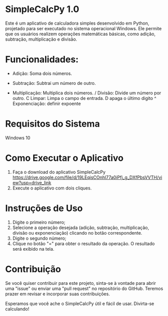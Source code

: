 # SimpleCalcPy 1.0

Este é um aplicativo de calculadora simples desenvolvido em Python, projetado para ser executado no sistema operacional Windows. Ele permite que os usuários realizem operações matemáticas básicas, como adição, subtração, multiplicação e divisão.

# Funcionalidades:
  + Adição: Soma dois números.
  - Subtração: Subtrai um número de outro.
  * Multiplicação: Multiplica dois números.
  / Divisão: Divide um número por outro.
  C Limpar: Limpa o campo de entrada.
  D apaga o último digito
  ^ Exponenciação: definir expoente
  
# Requisitos do Sistema
  Windows 10
  
# Como Executar o Aplicativo
  1. Faça o download do aplicativo SimpleCalcPy https://drive.google.com/file/d/19LEqisCOnhl77a0iPfj_g_DXfPbsVVTH/view?usp=drive_link
  2. Execute o aplicativo com dois cliques.

# Instruções de Uso
  1. Digite o primeiro número;
  2. Selecione a operação desejada (adição, subtração, multiplicação, divisão ou exponenciação) clicando no botão correspondente.
  3. Digite o segundo número;
  4. Clique no botão "=" para obter o resultado da operação.
  O resultado será exibido na tela.

# Contribuição
Se você quiser contribuir para este projeto, sinta-se à vontade para abrir uma "issue" ou enviar uma "pull request" no repositório do GitHub. Teremos prazer em revisar e incorporar suas contribuições.

Esperamos que você ache o SimpleCalcPy útil e fácil de usar. Divirta-se calculando!
